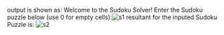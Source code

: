output is shown as:
  Welcome to the Sudoku Solver!
  Enter the Sudoku puzzle below (use 0 for empty cells):![s1](https://github.com/user-attachments/assets/ed3d95bb-a27b-42e6-b792-df6a3f0167a0)
  resultant for the inputed Sudoku Puzzle is:
  ![s2](https://github.com/user-attachments/assets/a1cc5e40-5707-4e15-8b0d-f09f048a67da)
